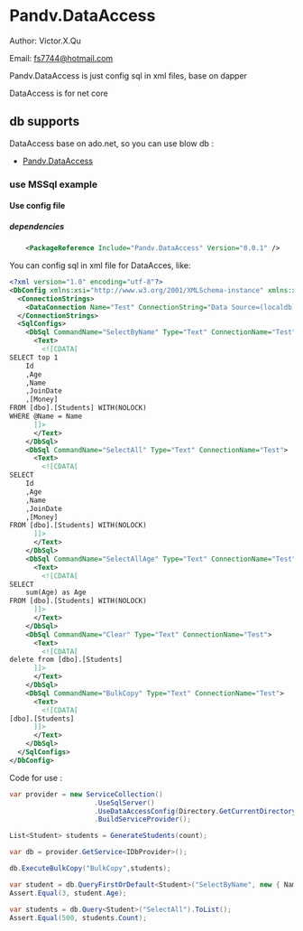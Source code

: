 # Pandv.DataAccess

Author: Victor.X.Qu

Email: fs7744@hotmail.com

Pandv.DataAccess is just config sql in xml files, base on dapper

DataAccess is for net core 

## db supports
DataAccess base on ado.net, so you can use blow db :

* [Pandv.DataAccess](https://www.nuget.org/packages/Pandv.DataAccess)

### use MSSql example 

#### Use config file

##### dependencies

``` xml
    <PackageReference Include="Pandv.DataAccess" Version="0.0.1" />
```

You can config sql in xml file for DataAcces, like:

``` xml
<?xml version="1.0" encoding="utf-8"?>
<DbConfig xmlns:xsi="http://www.w3.org/2001/XMLSchema-instance" xmlns:xsd="http://www.w3.org/2001/XMLSchema">
  <ConnectionStrings>
    <DataConnection Name="Test" ConnectionString="Data Source=(localdb)\MSSQLLocalDB;Initial Catalog=TestDataAccess;Integrated Security=True;Connect Timeout=30;Encrypt=False;TrustServerCertificate=True;ApplicationIntent=ReadWrite;MultiSubnetFailover=False" />
  </ConnectionStrings>
  <SqlConfigs>
    <DbSql CommandName="SelectByName" Type="Text" ConnectionName="Test">
      <Text>
        <![CDATA[
SELECT top 1
    Id
    ,Age
    ,Name
    ,JoinDate
    ,[Money]
FROM [dbo].[Students] WITH(NOLOCK)
WHERE @Name = Name
      ]]>
      </Text>
    </DbSql>
    <DbSql CommandName="SelectAll" Type="Text" ConnectionName="Test">
      <Text>
        <![CDATA[
SELECT
    Id
    ,Age
    ,Name
    ,JoinDate
    ,[Money]
FROM [dbo].[Students] WITH(NOLOCK)
      ]]>
      </Text>
    </DbSql>
    <DbSql CommandName="SelectAllAge" Type="Text" ConnectionName="Test">
      <Text>
        <![CDATA[
SELECT
    sum(Age) as Age
FROM [dbo].[Students] WITH(NOLOCK)
      ]]>
      </Text>
    </DbSql>
    <DbSql CommandName="Clear" Type="Text" ConnectionName="Test">
      <Text>
        <![CDATA[
delete from [dbo].[Students]
      ]]>
      </Text>
    </DbSql>
    <DbSql CommandName="BulkCopy" Type="Text" ConnectionName="Test">
      <Text>
        <![CDATA[
[dbo].[Students]
      ]]>
      </Text>
    </DbSql>
  </SqlConfigs>
</DbConfig>
```

Code for use :

``` csharp
var provider = new ServiceCollection()
                     .UseSqlServer()
                     .UseDataAccessConfig(Directory.GetCurrentDirectory(), false, null, "db.xml")
                     .BuildServiceProvider();

List<Student> students = GenerateStudents(count);

var db = provider.GetService<IDbProvider>();        

db.ExecuteBulkCopy("BulkCopy",students);

var student = db.QueryFirstOrDefault<Student>("SelectByName", new { Name = new DbString() { Value = "3", IsAnsi = true } });
Assert.Equal(3, student.Age);

var students = db.Query<Student>("SelectAll").ToList();
Assert.Equal(500, students.Count);

```
